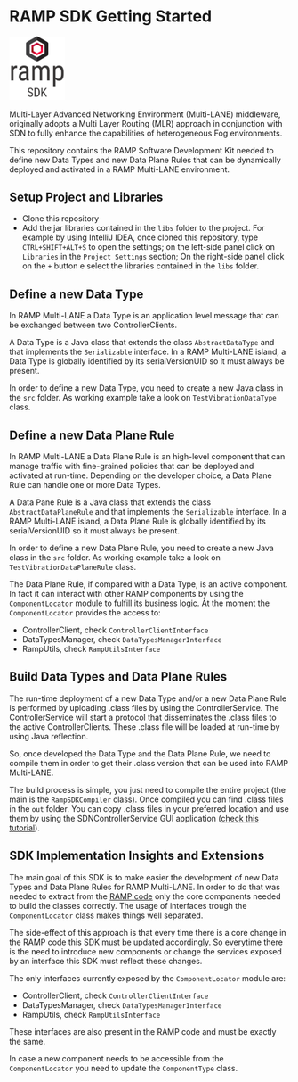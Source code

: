 # RAMP SDK Getting Started

<p align="left">
  <img width="100" src="https://github.com/DSG-UniFE/rampSDK/blob/master/images/RAMP-SDKlogo.png?raw=true" alt="RAMP SDKE Logo"/>
</p>

Multi-Layer Advanced Networking Environment (Multi-LANE) middleware, originally adopts a Multi Layer Routing (MLR) approach in conjunction with SDN to fully enhance the capabilities of heterogeneous Fog environments.

This repository contains the RAMP Software Development Kit needed to define new Data Types and new Data Plane Rules that can be dynamically deployed and activated in a RAMP Multi-LANE environment.

## Setup Project and Libraries

* Clone this repository
* Add the jar libraries contained in the `libs` folder to the project. For example by using IntelliJ IDEA, once cloned this repository, type `CTRL+SHIFT+ALT+S` to open the settings; on the left-side panel click on `Libraries` in the `Project Settings` section; On the right-side panel click on the `+` button e select the libraries contained in the `libs` folder.

## Define a new Data Type

In RAMP Multi-LANE a Data Type is an application level message that can be exchanged between two ControllerClients.

A Data Type is a Java class that extends the class `AbstractDataType` and that implements the `Serializable` interface. In a RAMP Multi-LANE island, a Data Type is globally identified by its serialVersionUID so it must always be present.

In order to define a new Data Type, you need to create a new Java class in the `src` folder. As working example take a look on `TestVibrationDataType` class.

## Define a new Data Plane Rule

In RAMP Multi-LANE a Data Plane Rule is an high-level component that can manage traffic with fine-grained policies that can be deployed and activated at run-time. Depending on the developer choice, a Data Plane Rule can handle one or more Data Types. 

A Data Pane Rule is a Java class that extends the class `AbstractDataPlaneRule` and that implements the `Serializable` interface. In a RAMP Multi-LANE island, a Data Plane Rule is globally identified  by its serialVersionUID so it must always be present.

In order to define a new Data Plane Rule, you need to create a new Java class in the `src` folder. As working example take a look on `TestVibrationDataPlaneRule` class.

The Data Plane Rule, if compared with a Data Type, is an active component. In fact it can interact with other RAMP components by using the `ComponentLocator` module to fulfill its business logic. At the moment the `ComponentLocator` provides the access to:
* ControllerClient, check `ControllerClientInterface`
* DataTypesManager, check `DataTypesManagerInterface`
* RampUtils, check `RampUtilsInterface`

## Build Data Types and Data Plane Rules

The run-time deployment of a new Data Type and/or a new Data Plane Rule is performed by uploading .class files by using the ControllerService. The ControllerService will start a protocol that disseminates the .class files to the active ControllerClients. These .class file will be loaded at run-time by using Java reflection.

So, once developed the Data Type and the Data Plane Rule, we need to compile them in order to get their .class version that can be used into RAMP Multi-LANE.

The build process is simple, you just need to compile the entire project (the main is the `RampSDKCompiler` class). Once compiled you can find .class files in the `out` folder. You can copy .class files in your preferred location and use them by using the SDNControllerService GUI application ([check this tutorial](https://github.com/DSG-UniFE/ramp/blob/master/deployment/README.md)).

## SDK Implementation Insights and Extensions

The main goal of this SDK is to make easier the development of new Data Types and Data Plane Rules for RAMP Multi-LANE. In order to do that was needed to extract from the [RAMP code](https://github.com/DSG-UniFE/ramp) only the core components needed to build the classes correctly. The usage of interfaces trough the `ComponentLocator` class makes things well separated.

The side-effect of this approach is that every time there is a core change in the RAMP code this SDK must be updated accordingly. So everytime there is the need to introduce new components or change the services exposed by an interface this SDK must reflect these changes.

The only interfaces currently exposed by the `ComponentLocator` module are:
* ControllerClient, check `ControllerClientInterface`
* DataTypesManager, check `DataTypesManagerInterface`
* RampUtils, check `RampUtilsInterface`

These interfaces are also present in the RAMP code and must be exactly the same.

In case a new component needs to be accessible from the `ComponentLocator` you need to update the `ComponentType` class.